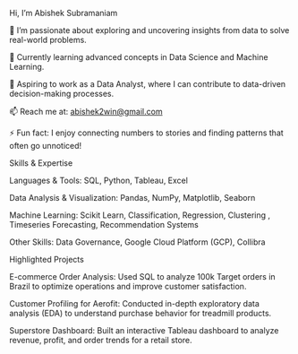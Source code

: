  Hi, I’m Abishek Subramaniam
 
👀 I’m passionate about exploring and uncovering insights from data to solve real-world problems.

🌱 Currently learning advanced concepts in Data Science and Machine Learning.

💼 Aspiring to work as a Data Analyst, where I can contribute to data-driven decision-making processes.

📫 Reach me at: abishek2win@gmail.com

⚡ Fun fact: I enjoy connecting numbers to stories and finding patterns that often go unnoticed!

 Skills & Expertise
 
Languages & Tools: SQL, Python, Tableau, Excel

Data Analysis & Visualization: Pandas, NumPy, Matplotlib, Seaborn

Machine Learning: Scikit Learn, Classification, Regression, Clustering , Timeseries Forecasting, Recommendation Systems

Other Skills: Data Governance, Google Cloud Platform (GCP), Collibra

Highlighted Projects

E-commerce Order Analysis: Used SQL to analyze 100k Target orders in Brazil to optimize operations and improve customer satisfaction.

Customer Profiling for Aerofit: Conducted in-depth exploratory data analysis (EDA) to understand purchase behavior for treadmill products.

Superstore Dashboard: Built an interactive Tableau dashboard to analyze revenue, profit, and order trends for a retail store.
